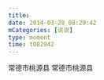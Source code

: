 ```yaml
---
title: 
date: 2014-03-28 08:29:42
mCategories: [说说]
type: moment
time: t082942
---
```


<div id="pics-20140328082942"></div>

<script src="/lib/moment/pics.js"></script>
<script>
var data = [
    {"link": "2014-03-28_000001.jpeg", "type": "shuoshuo"}
];
picsRender(data, "pics-20140328082942");
</script>

常德市桃源县
常德市桃源县

